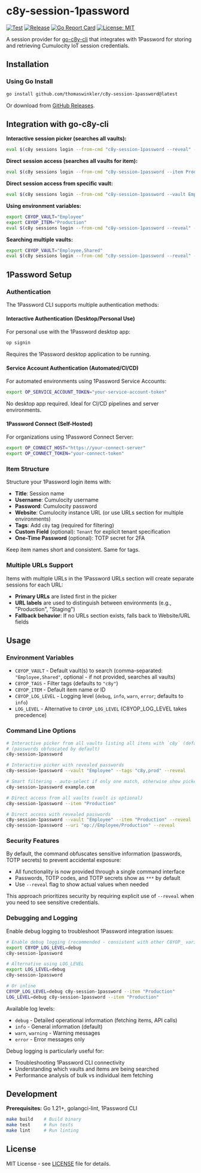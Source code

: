 # c8y-session-1password

[![Test](https://github.com/thomaswinkler/c8y-session-1password/actions/workflows/test.yml/badge.svg)](https://github.com/thomaswinkler/c8y-session-1password/actions/workflows/test.yml)
[![Release](https://github.com/thomaswinkler/c8y-session-1password/actions/workflows/release.yml/badge.svg)](https://github.com/thomaswinkler/c8y-session-1password/actions/workflows/release.yml)
[![Go Report Card](https://goreportcard.com/badge/github.com/thomaswinkler/c8y-session-1password)](https://goreportcard.com/report/github.com/thomaswinkler/c8y-session-1password)
[![License: MIT](https://img.shields.io/badge/License-MIT-yellow.svg)](https://opensource.org/licenses/MIT)

A session provider for [go-c8y-cli](https://github.com/reubenmiller/go-c8y-cli) that integrates with 1Password for storing and retrieving Cumulocity IoT session credentials.

## Installation

### Using Go Install

```bash
go install github.com/thomaswinkler/c8y-session-1password@latest
```

Or download from [GitHub Releases](https://github.com/thomaswinkler/c8y-session-1password/releases).

## Integration with go-c8y-cli

**Interactive session picker (searches all vaults):**
```bash
eval $(c8y sessions login --from-cmd "c8y-session-1password --reveal" --shell auto)
```

**Direct session access (searches all vaults for item):**
```bash
eval $(c8y sessions login --from-cmd "c8y-session-1password --item Production --reveal" --shell auto)
```

**Direct session access from specific vault:**
```bash
eval $(c8y sessions login --from-cmd "c8y-session-1password --vault Employee --item Production --reveal" --shell auto)
```

**Using environment variables:**
```bash
export C8YOP_VAULT="Employee"
export C8YOP_ITEM="Production"
eval $(c8y sessions login --from-cmd "c8y-session-1password --reveal" --shell auto)
```

**Searching multiple vaults:**
```bash
export C8YOP_VAULT="Employee,Shared"
eval $(c8y sessions login --from-cmd "c8y-session-1password --reveal" --shell auto)
```

## 1Password Setup

### Authentication

The 1Password CLI supports multiple authentication methods:

#### Interactive Authentication (Desktop/Personal Use)
For personal use with the 1Password desktop app:
```bash
op signin
```
Requires the 1Password desktop application to be running.

#### Service Account Authentication (Automated/CI/CD)
For automated environments using 1Password Service Accounts:
```bash
export OP_SERVICE_ACCOUNT_TOKEN="your-service-account-token"
```
No desktop app required. Ideal for CI/CD pipelines and server environments.

#### 1Password Connect (Self-Hosted)
For organizations using 1Password Connect Server:
```bash
export OP_CONNECT_HOST="https://your-connect-server"
export OP_CONNECT_TOKEN="your-connect-token"
```

### Item Structure

Structure your 1Password login items with:
- **Title**: Session name
- **Username**: Cumulocity username  
- **Password**: Cumulocity password
- **Website**: Cumulocity instance URL (or use URLs section for multiple environments)
- **Tags**: Add `c8y` tag (required for filtering)
- **Custom Field** (optional): `Tenant` for explicit tenant specification
- **One-Time Password** (optional): TOTP secret for 2FA

Keep item names short and consistent. Same for tags.

### Multiple URLs Support

Items with multiple URLs in the 1Password URLs section will create separate sessions for each URL:
- **Primary URLs** are listed first in the picker
- **URL labels** are used to distinguish between environments (e.g., "Production", "Staging")
- **Fallback behavior**: If no URLs section exists, falls back to Website/URL fields

## Usage

### Environment Variables
- `C8YOP_VAULT` - Default vault(s) to search (comma-separated: `"Employee,Shared"`, optional - if not provided, searches all vaults)
- `C8YOP_TAGS` - Filter tags (defaults to `"c8y"`)
- `C8YOP_ITEM` - Default item name or ID
- `C8YOP_LOG_LEVEL` - Logging level (`debug`, `info`, `warn`, `error`; defaults to `info`)
- `LOG_LEVEL` - Alternative to `C8YOP_LOG_LEVEL` (C8YOP_LOG_LEVEL takes precedence)

### Command Line Options
```bash
# Interactive picker from all vaults listing all items with `c8y` (default) tag
# (passwords obfuscated by default)
c8y-session-1password

# Interactive picker with revealed passwords
c8y-session-1password --vault "Employee" --tags "c8y,prod" --reveal

# Smart filtering - auto-select if only one match, otherwise show picker
c8y-session-1password example.com

# Direct access from all vaults (vault is optional)
c8y-session-1password --item "Production"

# Direct access with revealed passwords
c8y-session-1password --vault "Employee" --item "Production" --reveal
c8y-session-1password --uri "op://Employee/Production" --reveal
```

### Security Features

By default, the command obfuscates sensitive information (passwords, TOTP secrets) to prevent accidental exposure:

- All functionality is now provided through a single command interface
- Passwords, TOTP codes, and TOTP secrets show as `***` by default
- Use `--reveal` flag to show actual values when needed

This approach prioritizes security by requiring explicit use of `--reveal` when you need to see sensitive credentials.

### Debugging and Logging

Enable debug logging to troubleshoot 1Password integration issues:

```bash
# Enable debug logging (recommended - consistent with other C8YOP_ variables)
export C8YOP_LOG_LEVEL=debug
c8y-session-1password

# Alternative using LOG_LEVEL
export LOG_LEVEL=debug
c8y-session-1password

# Or inline
C8YOP_LOG_LEVEL=debug c8y-session-1password --item "Production"
LOG_LEVEL=debug c8y-session-1password --item "Production"
```

Available log levels:
- `debug` - Detailed operational information (fetching items, API calls)
- `info` - General information (default)
- `warn`, `warning` - Warning messages
- `error` - Error messages only

Debug logging is particularly useful for:
- Troubleshooting 1Password CLI connectivity
- Understanding which vaults and items are being searched
- Performance analysis of bulk vs individual item fetching

## Development

**Prerequisites:** Go 1.21+, golangci-lint, 1Password CLI

```bash
make build    # Build binary
make test     # Run tests  
make lint     # Run linting
```

## License

MIT License - see [LICENSE](LICENSE) file for details.
